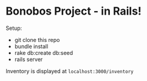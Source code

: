 # Bonobos Project - in Rails! 

Setup:
* git clone this repo
* bundle install
* rake db:create db:seed 
* rails server

Inventory is displayed at 
`localhost:3000/inventory`
